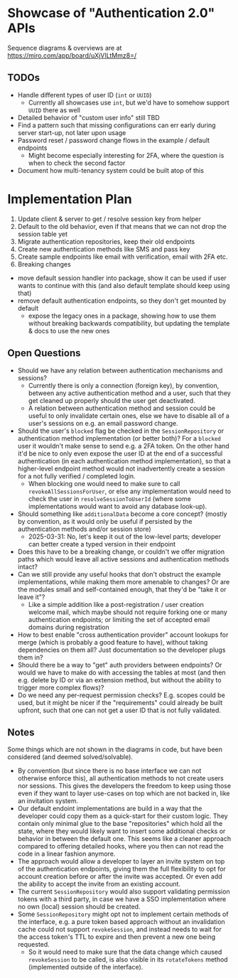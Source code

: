 # Showcase of "Authentication 2.0" APIs

Sequence diagrams & overviews are at https://miro.com/app/board/uXjVILtMmz8=/

## TODOs

- Handle different types of user ID (`int` or `UUID`)
  - Currently all showcases use `int`, but we'd have to somehow support `UUID` there as well
- Detailed behavior of "custom user info" still TBD
- Find a pattern such that missing configurations can err early during server start-up, not later upon usage
- Password reset / password change flows in the example / default endpoints
  - Might become especially interesting for 2FA, where the question is when to check the second factor
- Document how multi-tenancy system could be built atop of this

# Implementation Plan

1. Update client & server to get / resolve session key from helper
2. Default to the old behavior, even if that means that we can not drop the session table yet
3. Migrate authentication repositories, keep their old endpoints
4. Create new authentication methods like SMS and pass key
5. Create sample endpoints like email with verification, email with 2FA etc.
6. Breaking changes
  - move default session handler into package, show it can be used if user wants to continue with this (and also default template should keep using that)
  - remove default authentication endpoints, so they don't get mounted by default
    - expose the legacy ones in a package, showing how to use them without breaking backwards compatibility, but updating the template & docs to use the new ones

## Open Questions

- Should we have any relation between authentication mechanisms and sessions?
  - Currently there is only a connection (foreign key), by convention, between any active authentication method and a user, such that they get cleaned up properly should the user get deactivated.
  - A relation between authentication method and session could be useful to only invalidate certain ones, else we have to disable all of a user's sessions on e.g. an email password change.
- Should the user's `blocked` flag be checked in the `SessionRepository` or authentication method implementation (or better both)? For a `blocked` user it wouldn't make sense to send e.g. a 2FA token. On the other hand it'd be nice to only even expose the user ID at the end of a successful authentication (in each authentication method implementation), so that a higher-level endpoint method would not inadvertently create a session for a not fully verified / completed login.
  - When blocking one would need to make sure to call `revokeAllSessionsForUser`, or else any implementation would need to check the user in `resolveSessionToUserId` (where some implementations would want to avoid any database look-up).
- Should something like `additionalData` become a core concept? (mostly by convention, as it would only be useful if persisted by the authentication methods and/or session store)
  - 2025-03-31: No, let's keep it out of the low-level parts; developer can better create a typed version in their endpoint
- Does this have to be a breaking change, or couldn't we offer migration paths which would leave all active sessions and authentication methods intact?
- Can we still provide any useful hooks that don't obstruct the example implementations, while making them more amenable to changes? Or are the modules small and self-contained enough, that they'd be "take it or leave it"?
  - Like a simple addition like a post-registration / user creation welcome mail, which maybe should not require forking one or many authentication endpoints; or limiting the set of accepted email domains during registration
- How to best enable "cross authentication provider" account lookups for merge (which is probably a good feature to have), without taking dependencies on them all? Just documentation so the developer plugs them in?
- Should there be a way to "get" auth providers between endpoints? Or would we have to make do with accessing the tables at most (and then e.g. delete by ID or via an extension method, but without the ability to trigger more complex flows)?
- Do we need any per-request permission checks? E.g. scopes could be used, but it might be nicer if the "requirements" could already be built upfront, such that one can not get a user ID that is not fully validated.

## Notes

Some things which are not shown in the diagrams in code, but have been considered (and deemed solved/solvable).

- By convention (but since there is no base interface we can not otherwise enforce this), all authentication methods to not create users nor sessions. This gives the developers the freedom to keep using those even if they want to layer use-cases on top which are not backed in, like an invitation system.
- Our default endoint implementations are build in a way that the developer could copy them as a quick-start for their custom logic. They contain only minimal glue to the base "repositories" which hold all the state, where they would likely want to insert some additional checks or behavior in between the default one. This seems like a cleaner approach compared to offering detailed hooks, where you then can not read the code in a linear fashion anymore.
- The approach would allow a developer to layer an invite system on top of the authentication endpoints, giving them the full flexibility to opt for account creation before or after the invite was accepted. Or even add the ability to accept the invite from an existing account.
- The current `SessionRepository` would also support validating permission tokens with a third party, in case we have a SSO implementation where no own (local) session should be created.
- Some `SessionRepository` might opt not to implement certain methods of the interface, e.g. a pure token based approach without an invalidation cache could not support `revokeSession`, and instead needs to wait for the access token's TTL to expire and then prevent a new one being requested.
  - So it would need to make sure that the data change which caused `revokeSession` to be called, is also visible in its `rotateTokens` method (implemented outside of the interface).
